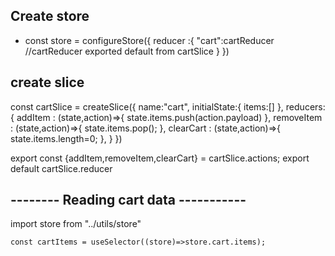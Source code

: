 ## Create store
- const store = configureStore({
    reducer :{
         "cart":cartReducer //cartReducer exported default from cartSlice
    }
})

## create slice
const cartSlice = createSlice({
    name:"cart",
    initialState:{
        items:[]
    },
    reducers:{
        addItem  : (state,action)=>{
            state.items.push(action.payload)
        },
        removeItem  : (state,action)=>{
            state.items.pop();
        },
        clearCart  : (state,action)=>{
            state.items.length=0;
        },
    }
})

export const {addItem,removeItem,clearCart} = cartSlice.actions;
export default cartSlice.reducer


## -------- Reading cart data -----------
import store from "../utils/store"

    const cartItems = useSelector((store)=>store.cart.items);
